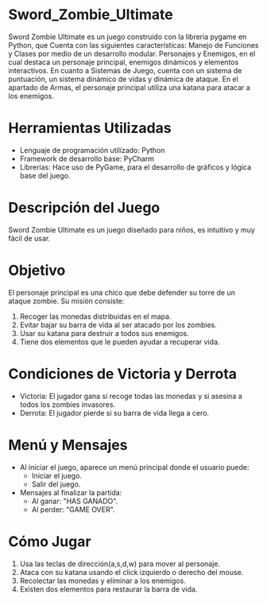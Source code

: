 # Sword_Zombie_Ultimate
Sword Zombie Ultimate es un juego construido con la libreria pygame en Python, que Cuenta con las siguientes características: Manejo de Funciones y Clases por medio de un desarrollo modular. Personajes y Enemigos, en el cual destaca un personaje principal, 
enemigos dinámicos y elementos interactivos. En cuanto a Sistemas de Juego, cuenta con un sistema de puntuación, un sistema dinámico de vidas y dinámica de ataque. En el apartado de Armas, el personaje principal utiliza una katana para atacar a los enemigos.

# Herramientas Utilizadas

- Lenguaje de programación utilizado: Python
- Framework de desarrollo base: PyCharm
- Librerías: Hace uso de PyGame, para el desarrollo de gráficos y lógica base del juego.

# Descripción del Juego

Sword Zombie Ultimate es un juego diseñado para niños, es intuitivo y muy fácil de usar.

# Objetivo

El personaje principal es una chico que debe defender su torre de un ataque zombie. Su misión consiste:

1. Recoger las monedas distribuidas en el mapa.
2. Evitar bajar su barra de vida al ser atacado por los zombies.
3. Usar su katana para destruir a todos sus enemigos.
4. Tiene dos elementos que le pueden ayudar a recuperar vida.

 # Condiciones de Victoria y Derrota

- Victoria: El jugador gana si recoge todas las monedas y si asesina a todos los zombies invasores.
- Derrota: El jugador pierde si su barra de vida llega a cero.

 # Menú y Mensajes

- Al iniciar el juego, aparece un menú principal donde el usuario puede:
  - Iniciar el juego.
  - Salir del juego.
- Mensajes al finalizar la partida:
  - Al ganar: "HAS GANADO".
  - Al perder: "GAME OVER".

# Cómo Jugar

1. Usa las teclas de dirección(a,s,d,w) para mover al personaje.
2. Ataca con su katana usando el click izquierdo o derecho del mouse.
3. Recolectar las monedas y eliminar a los enemigos.
4. Existen dos elementos para restaurar la barra de vida.

 
